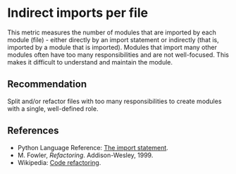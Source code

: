 # Indirect imports per file
This metric measures the number of modules that are imported by each module (file) - either directly by an import statement or indirectly (that is, imported by a module that is imported). Modules that import many other modules often have too many responsibilities and are not well-focused. This makes it difficult to understand and maintain the module.


## Recommendation
Split and/or refactor files with too many responsibilities to create modules with a single, well-defined role.


## References
* Python Language Reference: [The import statement](http://docs.python.org/2/reference/simple_stmts.html#import).
* M. Fowler, *Refactoring*. Addison-Wesley, 1999.
* Wikipedia: [Code refactoring](https://en.wikipedia.org/wiki/Code_refactoring).
